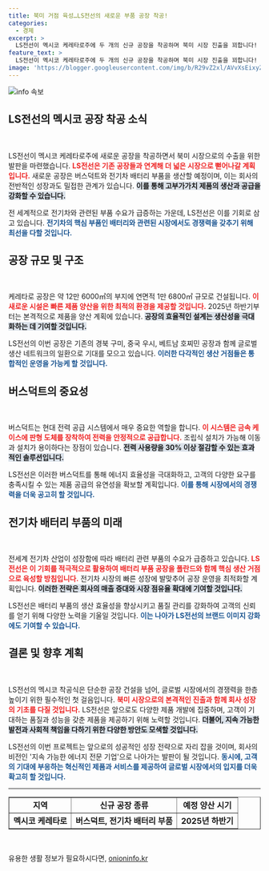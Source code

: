 ```yaml
---
title: 북미 거점 육성…LS전선의 새로운 부품 공장 착공!
categories:
  - 경제
excerpt: >
  LS전선이 멕시코 케레타로주에 두 개의 신규 공장을 착공하며 북미 시장 진출을 꾀합니다! 전력 절약과 설치 용이성을 갖춘 버스덕트와 전기차 배터리 부품을 생산, 2025년부터 양산에 돌입할 예정. 이 새로운 거점이 가져올 변화가 기대됩니다!
feature_text: >
  LS전선이 멕시코 케레타로주에 두 개의 신규 공장을 착공하며 북미 시장 진출을 꾀합니다! 전력 절약과 설치 용이성을 갖춘 버스덕트와 전기차 배터리 부품을 생산, 2025년부터 양산에 돌입할 예정. 이 새로운 거점이 가져올 변화가 기대됩니다!
image: 'https://blogger.googleusercontent.com/img/b/R29vZ2xl/AVvXsEixyZcFfHzMRdzZMjFBmAUKJYCLCGyLL1o632UiGVXcaFdKo_bkvkuCioo0uUKlGfBVcT3P84aROyZIXSBEx3Aw5nCQ3pTgDom1WDC4m8eifvWiAmWEEVb4x6G_l8C0QH225ldMjyaFvpxGEBGNO37VmDTDMHGhJPq73UglMfDca1-0aw/s1600/blogspot.png'
---
```


<p><img src="https://blogger.googleusercontent.com/img/b/R29vZ2xl/AVvXsEixyZcFfHzMRdzZMjFBmAUKJYCLCGyLL1o632UiGVXcaFdKo_bkvkuCioo0uUKlGfBVcT3P84aROyZIXSBEx3Aw5nCQ3pTgDom1WDC4m8eifvWiAmWEEVb4x6G_l8C0QH225ldMjyaFvpxGEBGNO37VmDTDMHGhJPq73UglMfDca1-0aw/s1600/blogspot.png" alt="info 속보" /></p>

<h2 data-ke-size="size26">LS전선의 멕시코 공장 착공 소식</h2>

<p data-ke-size="size16">&nbsp;</p>

<p>LS전선이 멕시코 케레타로주에 새로운 공장을 착공하면서 북미 시장으로의 수출을 위한 발판을 마련했습니다. <b><span style="color: #ee2323;">LS전선은 기존 공장들과 연계해 더 넓은 시장으로 뻗어나갈 계획입니다.</span></b> 새로운 공장은 버스덕트와 전기차 배터리 부품을 생산할 예정이며, 이는 회사의 전반적인 성장과도 밀접한 관계가 있습니다. <b><span style="background-color: #21538527;">이를 통해 고부가가치 제품의 생산과 공급을 강화할 수 있습니다.</span></b> </p>

<p>전 세계적으로 전기차와 관련된 부품 수요가 급증하는 가운데, LS전선은 이를 기회로 삼고 있습니다. <b><span style="color: #1a5490;">전기차의 핵심 부품인 배터리와 관련된 시장에서도 경쟁력을 갖추기 위해 최선을 다할 것입니다.</span></b> </p>

<h2 data-ke-size="size26">공장 규모 및 구조</h2>

<p data-ke-size="size16">&nbsp;</p>

<p>케레타로 공장은 약 12만 6000㎡의 부지에 연면적 1만 6800㎡ 규모로 건설됩니다. <b><span style="color: #ee2323;">이 새로운 시설은 빠른 제품 양산을 위한 최적의 환경을 제공할 것입니다.</span></b> 2025년 하반기부터는 본격적으로 제품을 양산 계획에 있습니다. <b><span style="background-color: #21538527;">공장의 효율적인 설계는 생산성을 극대화하는 데 기여할 것입니다.</span></b> </p>

<p>LS전선의 이번 공장은 기존의 경북 구미, 중국 우시, 베트남 호찌민 공장과 함께 글로벌 생산 네트워크의 일환으로 기대를 모으고 있습니다. <b><span style="color: #1a5490;">이러한 다각적인 생산 거점들은 통합적인 운영을 가능케 할 것입니다.</span></b></p>

<h2 data-ke-size="size26">버스덕트의 중요성</h2>

<p data-ke-size="size16">&nbsp;</p>

<p>버스덕트는 현대 전력 공급 시스템에서 매우 중요한 역할을 합니다. <b><span style="color: #ee2323;">이 시스템은 금속 케이스에 판형 도체를 장착하여 전력을 안정적으로 공급합니다.</span></b> 조립식 설치가 가능해 이동과 설치가 용이하다는 장점이 있습니다. <b><span style="background-color: #21538527;">전력 사용량을 30% 이상 절감할 수 있는 효과적인 솔루션입니다.</span></b></p>

<p>LS전선은 이러한 버스덕트를 통해 에너지 효율성을 극대화하고, 고객의 다양한 요구를 충족시킬 수 있는 제품 공급의 유연성을 확보할 계획입니다. <b><span style="color: #1a5490;">이를 통해 시장에서의 경쟁력을 더욱 공고히 할 것입니다.</span></b></p>

<h2 data-ke-size="size26">전기차 배터리 부품의 미래</h2>

<p data-ke-size="size16">&nbsp;</p>

<p>전세계 전기차 산업이 성장함에 따라 배터리 관련 부품의 수요가 급증하고 있습니다. <b><span style="color: #ee2323;">LS전선은 이 기회를 적극적으로 활용하여 배터리 부품 공장을 폴란드와 함께 핵심 생산 거점으로 육성할 방침입니다.</span></b> 전기차 시장의 빠른 성장에 발맞추어 공장 운영을 최적화할 계획입니다. <b><span style="background-color: #21538527;">이러한 전략은 회사의 매출 증대와 시장 점유율 확대에 기여할 것입니다.</span></b></p>

<p>LS전선은 배터리 부품의 생산 효율성을 향상시키고 품질 관리를 강화하여 고객의 신뢰를 얻기 위해 다양한 노력을 기울일 것입니다. <b><span style="color: #1a5490;">이는 나아가 LS전선의 브랜드 이미지 강화에도 기여할 수 있습니다.</span></b></p>

<h2 data-ke-size="size26">결론 및 향후 계획</h2>

<p data-ke-size="size16">&nbsp;</p>

<p>LS전선의 멕시코 착공식은 단순한 공장 건설을 넘어, 글로벌 시장에서의 경쟁력을 한층 높이기 위한 필수적인 첫 걸음입니다. <b><span style="color: #ee2323;">북미 시장으로의 본격적인 진출과 함께 회사 성장의 기초를 다질 것입니다.</span></b> LS전선은 앞으로도 다양한 제품 개발에 집중하며, 고객이 기대하는 품질과 성능을 갖춘 제품을 제공하기 위해 노력할 것입니다. <b><span style="background-color: #21538527;">더불어, 지속 가능한 발전과 사회적 책임을 다하기 위한 다양한 방안도 모색할 것입니다.</span></b></p>

<p>LS전선의 이번 프로젝트는 앞으로의 성공적인 성장 전략으로 자리 잡을 것이며, 회사의 비전인 '지속 가능한 에너지 전문 기업'으로 나아가는 발판이 될 것입니다. <b><span style="color: #1a5490;">동시에, 고객의 기대에 부응하는 혁신적인 제품과 서비스를 제공하여 글로벌 시장에서의 입지를 더욱 확고히 할 것입니다.</span></b></p>

<hr>

<table style="width: 100%;" border="1" cellspacing="0" cellpadding="0">
    <tbody>
        <tr>
            <td style="text-align: center; height: 17px;"><b>지역</b></td>
            <td style="text-align: center; height: 17px;"><b>신규 공장 종류</b></td>
            <td style="text-align: center; height: 17px;"><b>예정 양산 시기</b></td>
        </tr>
        <tr>
            <td style="text-align: center; height: 17px;"><b>멕시코 케레타로</b></td>
            <td style="text-align: center; height: 17px;"><b>버스덕트, 전기차 배터리 부품</b></td>
            <td style="text-align: center; height: 17px;"><b>2025년 하반기</b></td>
        </tr>
    </tbody>
</table>

<p data-ke-size="size16">&nbsp;</p>
유용한 생활 정보가 필요하시다면, <a href="https://onioninfo.kr" rel="dofollow">onioninfo.kr</a>


